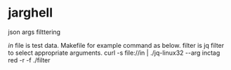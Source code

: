 # jarghell
json args filttering

_in_ file is test data. Makefile for example command as below. filter is jq filter to select appropriate arguments.
curl -s file://in | ./jq-linux32 --arg inctag red -r -f ./filter

